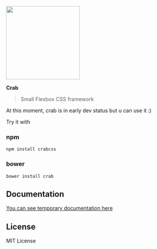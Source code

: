 <img src="https://rampouchee.github.io/crab/crab.png" width="200">

**Crab**
> Small Flexbox CSS framework

At this moment, crab is in early dev status but u can use it :)

Try it with

### npm
```
npm install crabcss
```

### bower
```
bower install crab
```

## Documentation
[You can see temporary documentation here](https://rampouchee.github.io/crab/)

## License
MIT License